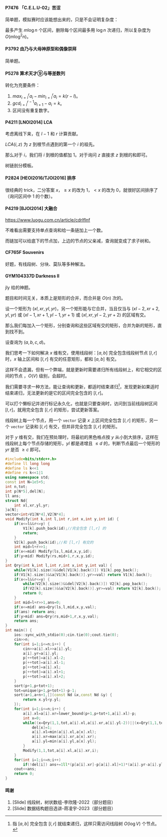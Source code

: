 #### P7476 「C.E.L.U-02」苦涩

简单题，模拟赛时应该能想出来的，只是不会证明复杂度：

最多产生 $m\log n$ 个区间，删除每个区间最多用 $\log n$ 次递归，所以复杂度为 $O(m \log^2 n)$。

#### P3792 由乃与大母神原型和偶像崇拜

简单题。

#### P5278 算术天才⑨与等差数列

转化为充要条件：

1. $max_{i=l}^ra_i-min_{i=l}^ra_i=k(r-l)$。
2. $gcd_{i=l}^{r-1} a_{i+1}-a_i=k$。
3. 区间没有重复数字。

#### P4211 [LNOI2014] LCA

考虑离线下来，在 $l-1$ 和 $r$ 计算贡献。

$LCA(i,z)$ 为 $z$ 到根节点遇到的第一个 $i$ 的祖先。

那么对于 $i$，我们将 $i$ 到根的值都加 $1$。对于询问 $z$ 直接求 $z$ 到根的和即可。

树链剖分模板。

#### P2824 [HEOI2016/TJOI2016] 排序

很经典的 trick，二分答案 $x$，$\ge x$ 的改为 $1$，$<x$ 的改为 $0$，就很好区间排序了（询问区间中 $1$ 的个数）。

#### P4219 [BJOI2014] 大融合

https://www.luogu.com.cn/article/cdrlflnf

不难看出需要支持单点查询和给一条链加上一个数。

而链加可以给底下的节点加，上边的节点的父亲减，查询就变成了求子树和。

#### CF765F Souvenirs

好题，有线段树、分块、莫队等多种解法。

#### GYM104337D Darkness II

jly 给的神题。

题目和时间无关，本质上是矩形的合并，而合并是 $O(n)$ 次的。

设一个矩形为 $(xl,xr,yl,yr)$，另一个矩形能与它合并，当且仅当与 $(xl-2,xr+2,yl,yr)$ 或 $(xl-1,xr+1,yl-1,yr+1)$ 或 $(xl,xr,yl-2,yr+2)$ 的区域有交。

那么我们每加入一个矩形，分别查询和这些区域有交的矩形，合并为新的矩形，直到找不到。

设查询为 $(a,b,c,d)$。

我们思考一下如何解决 $x$ 维有交，使用线段树：$[a,b]$ 完全包含线段树节点 $[l,r]$ 时，$x$ 轴上区间和 $[l,r]$ 有交的任意矩形，都和 $[a,b]$ 有交。

这样不会遗漏，但有一个弊端，就是更新时需要递归所有线段树上，和它相交的区间的节点 ，$O(V)$ 级别，会超时。

我们需要寻求一种方法，能让查询和更新，都适时结束递归[^1]，发现更新如果适时结束递归，无法更新的是它的区间完全包含的 $[l,r]$。

可以打个懒标记并进行标记永久化，也就是只要查询时，访问到当前线段树区间 $[l,r]$，就用完全包含 $[l,r]$ 的矩形，尝试更新答案。

线段树上每一个节点，用一个 `vector` 记录 $x$ 上区间完全包含 $[l,r]$ 的矩形，另一个 `vector` 记录和 $[l,r]$ 有交，但并非完全包含 $[l,r]$ 的矩形。

对于 $y$ 维有交，我们在预处理时，将最初的黑色格点按 $y$ 从小到大排序，这样在线段树上每个节点存储的矩形，$yl$ 都是递增且 $\le d$ 的，判断节点最后一个矩形的 $yr$ 是否 $\ge c$ 即可。

```cpp
#include<bits/stdc++.h>
#define ll long long
#define ls k<<1
#define rs k<<1|1 
using namespace std;
const int N=1e5+5;
int n,tot;
int p[N*5],del[N];
ll ans;
struct Nd{
	int xl,xr,yl,yr;
}a[N];
vector<int>V1[N*4],V2[N*4];
void Modify(int k,int l,int r,int x,int y,int id) {
	if(x<=l&&r<=y) {
		V1[k].push_back(id);//完全包含 [l,r] 的
		return;
	}
	V2[k].push_back(id);//和 [l,r] 有交的
	int mid=l+r>>1;
	if(x<=mid) Modify(ls,l,mid,x,y,id);
	if(y>mid) Modify(rs,mid+1,r,x,y,id);
}
int Qry(int k,int l,int r,int x,int y,int val) {
	while(V1[k].size()&&del[V1[k].back()]) V1[k].pop_back();
	if(V1[k].size()&&a[V1[k].back()].yr>=val) return V1[k].back();
	if(x<=l&&r<=y) {
		while(V2[k].size()&&del[V2[k].back()]) V2[k].pop_back();
		if(V2[k].size()&&a[V2[k].back()].yr>=val) return V2[k].back();
		return 0;
	}
	int mid=l+r>>1,ans=0;
	if(x<=mid) ans=Qry(ls,l,mid,x,y,val);
	if(ans) return ans;
	if(y>mid) ans=Qry(rs,mid+1,r,x,y,val);
	return ans;
}
int main() {
	ios::sync_with_stdio(0);cin.tie(0);cout.tie(0);
	cin>>n;
	for(int i=1;i<=n;i++) {
		cin>>a[i].xl>>a[i].yl;
		a[i].yr=a[i].yl;
		p[++tot]=a[i].xl-2;
		p[++tot]=a[i].xl-1;
		p[++tot]=a[i].xl;
		p[++tot]=a[i].xl+1;
		p[++tot]=a[i].xl+2;
	}
	sort(p+1,p+tot+1);
	tot=unique(p+1,p+tot+1)-p-1;
	sort(a+1,a+n+1,[](const Nd &x,const Nd &y) {
		return x.yl<y.yl;
	});
	for(int i=1;i<=n;i++) {
		a[i].xl=a[i].xr=lower_bound(p+1,p+tot+1,a[i].xl)-p;
		int x=0;
		while((x=Qry(1,1,tot,a[i].xl,a[i].xr,a[i].yl-2))||(x=Qry(1,1,tot,a[i].xl-1,a[i].xr+1,a[i].yl-1))||(x=Qry(1,1,tot,a[i].xl-2,a[i].xr+2,a[i].yl))) {
			del[x]=1;
			a[i].xl=min(a[i].xl,a[x].xl);
			a[i].xr=max(a[i].xr,a[x].xr);
			a[i].yl=min(a[i].yl,a[x].yl);
		}
		Modify(1,1,tot,a[i].xl,a[i].xr,i);
	}
	for(int i=1;i<=n;i++)
		if(!del[i]) ans+=1ll*(p[a[i].xr]-p[a[i].xl]+1)*(a[i].yr-a[i].yl+1);
	cout<<ans;
	return 0;
}
```

[^1]: 指 $[a,b]$ 完全包含 $[l,r]$ 就结束递归，这样只需访问线段树 $O(\log V)$ 个节点。

#### 鸣谢

1. [Slide] 线段树，树状数组-李欣隆-2022（部分题目）
2. [Slide] 数据结构题目选讲-蒋凌宇-2023（部分题目）